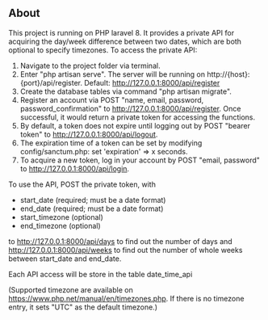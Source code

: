 ## About 

This project is running on PHP laravel 8. It provides a private API for acquiring the day/week difference
between two dates, which are both optional to specify timezones. To access the private API:
1. Navigate to the project folder via terminal. 
2. Enter "php artisan serve". The server will be running on http://{host}:{port}/api/register. Default: http://127.0.0.1:8000/api/register 
3. Create the database tables via command "php artisan migrate".
4. Register an account via POST "name, email, password, password_confirmation" to http://127.0.0.1:8000/api/register. Once successful, it would return a private token for accessing the functions.
5. By default, a token does not expire until logging out by POST "bearer token" to http://127.0.0.1:8000/api/logout.
6. The expiration time of a token can be set by modifying config/sanctum.php: set 'expiration' => x seconds.
7. To acquire a new token, log in your account by POST "email, password" to http://127.0.0.1:8000/api/login.

To use the API, POST the private token, with 
- start_date (required; must be a date format)
- end_date (required; must be a date format)
- start_timezone (optional)
- end_timezone (optional)

to http://127.0.0.1:8000/api/days to find out the number of days
and http://127.0.0.1:8000/api/weeks to find out the number of whole weeks 
between start_date and end_date. 

Each API access will be store in the table date_time_api

(Supported timezone are available on https://www.php.net/manual/en/timezones.php. If there is no timezone entry,
it sets "UTC" as the default timezone.)


